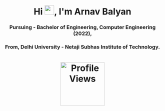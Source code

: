 <h1 align="center">Hi <img src="https://raw.githubusercontent.com/iampavangandhi/iampavangandhi/master/gifs/Hi.gif" width="30px">, I'm Arnav Balyan</h1>
<h3 align="center">Pursuing - Bachelor of Engineering, Computer Engineering (2022),</h3>
<h3 align="center">From, Delhi University - Netaji Subhas Institute of Technology.</h3>
 <h1 align="center"> 
<img src="https://komarev.com/ghpvc/?username=arnavbalyan&color=brightgreen&center" alt="Profile Views"  width="140">
 </h1>
<!-- <img src="https://github-readme-stats.vercel.app/api?username=arnavbalyan&&show_icons=true&title_color=ffffff&icon_color=bb2acf&text_color=daf7dc&bg_color=191919&hide=issues&count_private=true%22width=%22100%"
width="100%"> -->

<!--<img src="https://github-readme-stats.vercel.app/api/top-langs?username=arnavbalyan&&show_icons=true&title_color=ffffff&icon_color=bb2acf&text_color=daf7dc&bg_color=191919&layout=compact" width="100%">
-->
